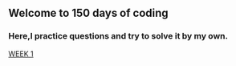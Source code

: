 ## Welcome to 150 days of coding
### Here,I practice questions and try to solve it by my own.

[WEEK 1](https://github.com/Anasooya2601/Js_150_days/blob/main/WEEK%201/week1.md)
